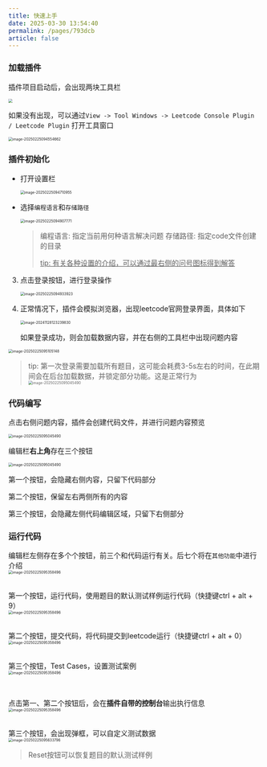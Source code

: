 ```yaml
---
title: 快速上手
date: 2025-03-30 13:54:40
permalink: /pages/793dcb
article: false
---
```


### 加载插件

插件项目启动后，会出现两块工具栏

<img src="../../../public/快速开始/两块面板.png" style="display: block; margin: 0 auto; zoom:50%;" />

如果没有出现，可以通过`View -> Tool Windows -> Leetcode Console Plugin / Leetcode Plugin` 打开工具窗口

<img src="../../../public/快速开始/view打开window.png" alt="image-20250225094554662" style="display: block; margin: 0 auto; zoom:50%;" />

### 插件初始化

- 打开设置栏

   <img src="../../../public/快速开始/设置.png" alt="image-20250225094710955" style="display: block; margin: 0 auto; zoom:50%;" />

- 选择`编程语言`和`存储路径`

   <img src="../../../public/快速开始/最重要的设置.png" alt="image-20250225094907771" style="display: block; margin: 0 auto; zoom:50%;" />

   > 编程语言: 指定当前用何种语言解决问题
   > 存储路径: 指定code文件创建的目录
   >
   > <u>tip: 有关各种设置的介绍，可以通过最右侧的问号图标得到解答</u>

3. 点击登录按钮，进行登录操作

   <img src="../../../public/快速开始/login.png" alt="image-20250225094933923" style="display: block; margin: 0 auto; zoom:50%;" />

4. 正常情况下，插件会模拟浏览器，出现leetcode官网登录界面，具体如下

   <img src="../../../public/快速开始/模拟登录界面.png" alt="image-20241128123239830" style="display: block; margin: 0 auto; zoom:50%;"/>

   如果登录成功，则会加载数据内容，并在右侧的工具栏中出现问题内容

<img src="../../../public/快速开始/右侧列表.jpg" alt="image-20250225095105148" style="display: block; margin: 0 auto; zoom:50%;" />


> tip: 第一次登录需要加载所有题目，这可能会耗费3-5s左右的时间，在此期间会在后台加载数据，并锁定部分功能。这是正常行为<img src="../../../public/快速开始/加载数据.jpg" alt="image-20250225095045490" style="display: block; margin: 0 auto; zoom:50%;" />

### 代码编写

点击右侧问题内容，插件会创建代码文件，并进行问题内容预览

<img src="../../../public/快速开始/创建题目.png" alt="image-20250225095045490" style="display: block; margin: 0 auto; zoom:50%;" />


编辑栏**右上角**存在三个按钮

<img src="../../../public/快速开始/右上角.jpg" alt="image-20250225095045490" style="display: block; margin: 0 auto; zoom:50%;" />

第一个按钮，会隐藏右侧内容，只留下代码部分

第二个按钮，保留左右两侧所有的内容

第三个按钮，会隐藏左侧代码编辑区域，只留下右侧部分

### 运行代码

编辑栏左侧存在多个个按钮，前三个和代码运行有关。后七个将在`其他功能`中进行介绍
<img src="../../../public/快速开始/多个按钮.jpg" alt="image-20250225095358496" style="display: block; margin: 0 auto; zoom:50%;" />
</br>

第一个按钮，运行代码，使用题目的默认测试样例运行代码（快捷键ctrl + alt + 9）
<img src="../../../public/快速开始/run.png" alt="image-20250225095358496" style="display: block; margin: 0 auto; zoom:50%;" />
</br>

第二个按钮，提交代码，将代码提交到leetcode运行（快捷键ctrl + alt + 0）
<img src="../../../public/快速开始/submit.png" alt="image-20250225095358496" style="display: block; margin: 0 auto; zoom:50%;" />
</br>

第三个按钮，Test Cases，设置测试案例
<img src="../../../public/快速开始/testcase.png" alt="image-20250225095358496" style="display: block; margin: 0 auto; zoom:50%;" />

</br>

点击第一、第二个按钮后，会在**插件自带的控制台**输出执行信息
<img src="../../../public/快速开始/cosole.png" alt="image-20250225095358496" style="display: block; margin: 0 auto; zoom:50%;" />

</br>
第三个按钮，会出现弹框，可以自定义测试数据

<img src="../../../public/快速开始/测试案例.jpg" alt="image-20250225095633796" style="display: block; margin: 0 auto; zoom:50%;"/>

> Reset按钮可以恢复题目的默认测试样例
